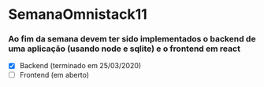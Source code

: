 # SemanaOmnistack11

### Ao fim da semana devem ter sido implementados o backend de uma aplicação (usando node e sqlite) e o frontend em react

- [x] Backend (terminado em 25/03/2020)
- [ ] Frontend (em aberto) 
